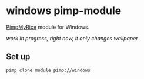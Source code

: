 # windows pimp-module

[PimpMyRice](https://github.com/daddodev/pimpmyrice) module for Windows.

*work in progress, right now, it only changes wallpaper*

## Set up

```bash
pimp clone module pimp://windows
```
